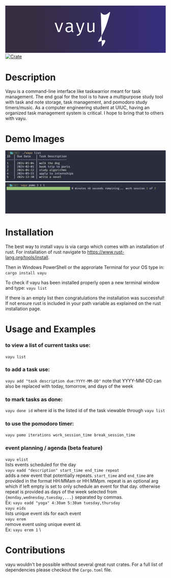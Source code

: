 ![banner](banner.png)
[![Crate](https://img.shields.io/crates/v/vayu.svg)](https://crates.io/crates/vayu)

# Description
Vayu is a command-line interface like taskwarrior meant for task management. The end goal for the tool is to have a multipurpose study tool with task and note storage, task management, and pomodoro study timers/music. As a computer engineering student at UIUC, having an organized task management system is critical. I hope to bring that to others with vayu.
# Demo Images
![demo](demo.png)
![demo2](demo2.png)
# Installation
The best way to install vayu is via cargo which comes with an installation of rust. For installation of rust navigate to https://www.rust-lang.org/tools/install.

Then in Windows PowerShell or the approriate Terminal for your OS type in:
`cargo install vayu`

To check if vayu has been installed properly open a new terminal window and type:
`vayu list`

If there is an empty list then congratulations the installation was successful! If not ensure rust is included in your path variable as explained on the rust installation page.
# Usage and Examples
### to view a list of current tasks use:
`vayu list`
### to add a task use:
`vayu add "task description due:YYYY-MM-DD"`
note that YYYY-MM-DD can also be replaced with today, tomorrow, and days of the week
### to mark tasks as done:
`vayu done id`
where id is the listed id of the task viewable through `vayu list`
### to use the pomodoro timer:
`vayu pomo iterations work_session_time break_session_time`
### event planning / agenda (beta feature)
`vayu elist` \
lists events scheduled for the day \
`vayu eadd "description" start_time end_time repeat` \
adds a new event that potentially repeats. `start_time` and `end_time` are provided in the format HH:MMam or HH:MMpm. repeat is an optional arg which if left empty is set to only schedule an event for that day. otherwise repeat is provided as days of the week selected from `{monday,wednesday,tuesday,...}` separated by commas. \
Ex: `vayu eadd "yoga" 4:30am 5:30am tuesday,thursday` \
`vayu eids` \
lists unique event ids for each event \
`vayu erem` \
remove event using unique event id. \
Ex: `vayu erem 1` \
# Contributions
vayu wouldn't be possible without several great rust crates. For a full list of dependencies please checkout the `Cargo.toml` file. 
